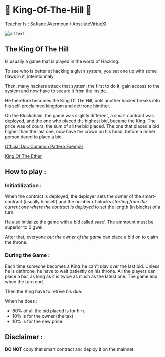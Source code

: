 ﻿# 👑 King-Of-The-Hill 👑
 
 Teacher Is : Sofiane Akermoun / AbsoluteVirtueXI
 
 ![alt text](https://image.freepik.com/vecteurs-libre/pixel-art-king-crown-icon-bit-jeu_360488-117.jpg)

 
 ## The King Of The Hill 
 
 Is usually a game that is played in the world of Hacking. 
 
 To see who is better at hacking a given system, you set one up with some flaws in it, intentionnaly. 
 
 Then, many hackers attack that system, the first to do it, gain access to the system and now have to secure it from the inside. 
 
 He therefore becomes the King Of The Hill, until another hacker breaks into his self-proclaimed kingdom and dethrone him/her.
 
 On the Blockchain, the game was slightly different, a smart contract was deployed, and the one who placed the highest bid, became the King.
 The price was of cours, the sum of all the bid placed. 
 The one that placed a bid higher than the last one, now have the crown on his head, before a richer person dared to place a bid. 
 
 [Official Doc Common Pattern Exemple](https://docs.soliditylang.org/en/latest/common-patterns.html#withdrawal-from-contracts)
 
 [King Of The Ether](https://www.kingoftheether.com/thrones/kingoftheether/index.html)
 
 ## How to play : 
 
### Initiatilization : 
 
When the contract is deployed, the deployer sets the owner of the smart-contract (usually himself) and the number of blocks 
_starting from the current one where the contract is deployed_ to set the length (in blocks) of a turn. 

He also initialize the game with a bid called _seed_. The ammount must be superior to 0 gwei. 

After that, everyone _but the owner of the game_ can place a bid on to claim the throne. 

### During the Game : 

Each time someone becomes a King, he can't play over the last bid. Unless he is dethrone, he have to wait patiently on his throne. 
All the players can place a bid, as long as it is twice as much as the latest one. The game end when the turn end. 

Then the King have to retrive his due. 

When he does : 

- 80% of all the bid placed is for him. 
- 10% is for the owner (the tax)
- 10% is for the new price. 


## Disclaimer : 

**DO NOT** copy that smart contract and deploy it on the mainnet.
